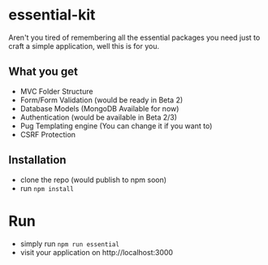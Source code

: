 # essential-kit
Aren't you tired of remembering all the essential packages you need just to craft a simple application, well this is for you.

## What you get
* MVC Folder Structure
* Form/Form Validation (would be ready in Beta 2)
* Database Models (MongoDB Available for now)
* Authentication (would be available in Beta 2/3)
* Pug Templating engine (You can change it if you want to)
* CSRF Protection

## Installation
* clone the repo (would publish to npm soon)
* run `npm install`

# Run
* simply run `npm run essential`
* visit your application on http://localhost:3000
